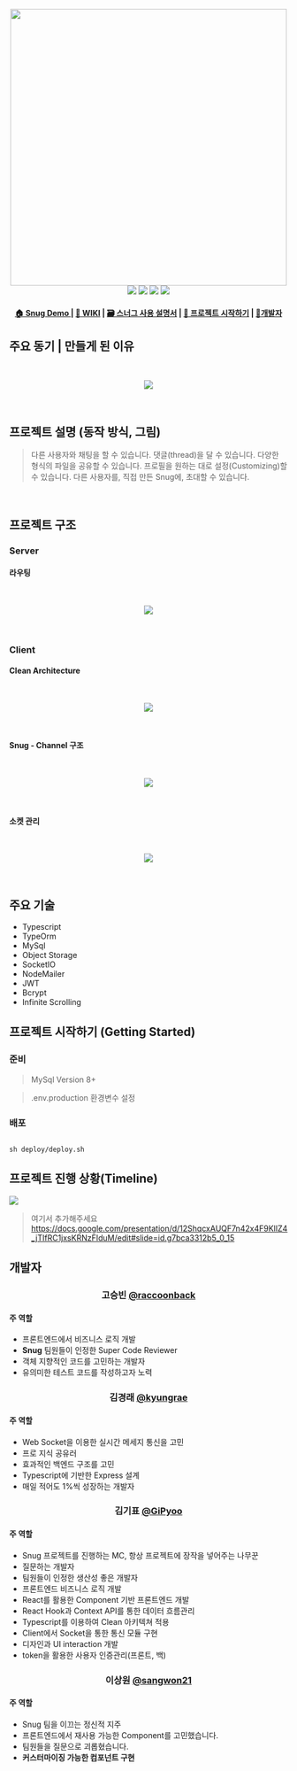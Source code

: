 <p align="center">

<img width="500px" src="https://user-images.githubusercontent.com/44811887/69315262-6c8d5800-0c79-11ea-8d87-ccd8f8d98826.png">
<br>
<img src="https://img.shields.io/github/license/connect-foundation/2019-08">
<img src="https://img.shields.io/github/issues/connect-foundation/2019-08">
<img src="https://img.shields.io/github/v/tag/connect-foundation/2019-08">
<img src="https://img.shields.io/npm/v/npm/latest">
<br>
<h4 align="center"><a href ="https://www.boost-snug.com"> 🏠 Snug Demo </a> | <a href="https://github.com/connect-foundation/2019-08/wiki"> 📖 WIKI</a> | <a href="https://github.com/connect-foundation/2019-08/wiki/Snug-%EC%82%AC%EC%9A%A9-%EC%84%A4%EB%AA%85%EC%84%9C"> 🗃 스너그 사용 설명서</a> | <a href="#프로젝트-시작하기-Getting-Started"> 💽 프로젝트 시작하기</a> | <a href="#개발자">🤺개발자 </a></h4>

</p>

## 주요 동기 | 만들게 된 이유
<br>
<p align="center">
<img src="https://i.imgur.com/asJpft7.png">
</p>
<br>



## 프로젝트 설명 (동작 방식, 그림)

> 다른 사용자와 채팅을 할 수 있습니다.
댓글(thread)을 달 수 있습니다.
다양한 형식의 파일을 공유할 수 있습니다.
프로필을 원하는 대로 설정(Customizing)할 수 있습니다.
다른 사용자를, 직접 만든 Snug에, 초대할 수 있습니다.

<br>

## 프로젝트 구조

### Server

#### 라우팅

<br>
<p align="center">
<img src="https://i.imgur.com/WzSMbhY.png">
</p>

<br>

### Client

#### Clean Architecture

<br>
<p align="center">
<img src="https://i.imgur.com/B4j7S9Q.png">
</p>

<br>

#### Snug - Channel 구조

<br>
<p align="center">
<img src="https://i.imgur.com/WwE6LNS.png">
</p>

<br>

#### 소켓 관리

<br>
<p align="center">
<img src="https://i.imgur.com/RZLv0EP.png">

</p>

<br>


## 주요 기술

- Typescript
- TypeOrm
- MySql
- Object Storage
- SocketIO
- NodeMailer
- JWT
- Bcrypt
- Infinite Scrolling

## 프로젝트 시작하기 (Getting Started)

### 준비

 > MySql Version 8+
 
 > .env.production 환경변수 설정 


### 배포
```shell=bash

sh deploy/deploy.sh

```

## 프로젝트 진행 상황(Timeline)

![](https://i.imgur.com/Vb3IAqL.png)

> 여기서 추가해주세요 https://docs.google.com/presentation/d/12ShqcxAUQF7n42x4F9KlIZ4_jTIfRC1jxsKRNzFIduM/edit#slide=id.g7bca3312b5_0_15


## 개발자

<p align="center" style="text-align:center;">

<h3 align="center" >고승빈 <a href="https://github.com/raccoonback">@raccoonback</a></h3> 
</p>


#### 주 역할
- 프론트엔드에서 비즈니스 로직 개발
- **Snug** 팀원들이 인정한 Super Code Reviewer 
- 객체 지향적인 코드를 고민하는 개발자
- 유의미한 테스트 코드를 작성하고자 노력


<p align="center" style="text-align:center;">
<h3 align="center">김경래 <a href="https://github.com/kyungrae">@kyungrae</a>
</h3> 
</p>

#### 주 역할
- Web Socket을 이용한 실시간 메세지 통신을 고민
- 프로 지식 공유러
- 효과적인 백엔드 구조를 고민
- Typescript에 기반한 Express 설계
- 매일 적어도 1%씩 성장하는 개발자


<p align="center" style="text-align:center;">

<h3 align="center">김기표 <a href="https://github.com/GiPyoo">@GiPyoo</a></h3>
</p>

#### 주 역할
- Snug 프로젝트를 진행하는 MC, 항상 프로젝트에 장작을 넣어주는 나무꾼
- 질문하는 개발자
- 팀원들이 인정한 생산성 좋은 개발자
- 프론트엔드 비즈니스 로직 개발
- React를 활용한 Component 기반 프론트엔드 개발
- React Hook과 Context API를 통한 데이터 흐름관리
- Typescript를 이용하여 Clean 아키텍쳐 적용
- Client에서 Socket을 통한 통신 모듈 구현
- 디자인과 UI interaction 개발
- token을 활용한 사용자 인증관리(프론트, 백)


<p align="center" style="text-align:center;">
<h3 align="center" >이상원 <a href="https://github.com/sangwon21">@sangwon21</a></h3> 
</p>


#### 주 역할
- Snug 팀을 이끄는 정신적 지주
- 프론트엔드에서 재사용 가능한 Component를 고민했습니다. 
- 팀원들을 질문으로 괴롭혔습니다.
- **커스터마이징 가능한 컴포넌트 구현**
